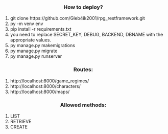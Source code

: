 <h3 style="text-align: center;">How to deploy?</h3>
    <ol>
        <li>git clone https://github.com/Gleb4ik2001/rpg_restframework.git</li>
        <li>py -m venv env</li>
        <li>pip install -r requirements.txt</li>
        <li>you need to replace SECRET_KEY, DEBUG, BACKEND, DBNAME with the appropriate values.</li>
        <li>py manage.py makemigrations</li>
        <li>py manage.py migrate</li>
        <li>py manage.py runserver</li>
    </ol>
    <h3 style="text-align: center;">Routes:</h3>
    <ol>
        <li>http://localhost:8000/game_regimes/</li>
        <li>http://localhost:8000/characters/</li>
        <li>http://localhost:8000/maps/</li>
    </ol>
    <h3 style="text-align: center;">Allowed methods:</h3>
    <ol>
        <li>LIST</li>
        <li>RETRIEVE</li>
        <li>CREATE</li>
    </ol>